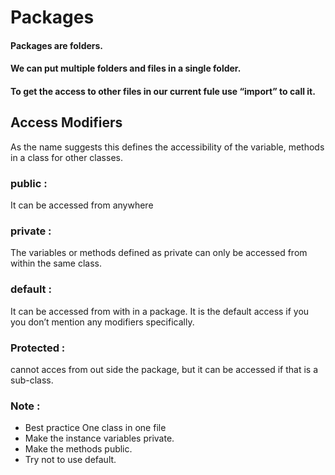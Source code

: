 # Packages

#### Packages are folders.

#### We can put multiple folders and files in a single folder.

#### To get the access to other files in our current fule use “import” to call it.

## Access Modifiers

As the name suggests this defines the accessibility of the variable, methods in a class for other classes.

### public :

It can be accessed from anywhere

### private :

The variables or methods defined as private can only be accessed from within the same class.

### default :

It can be accessed from with in a package. It is the default access if you you don’t mention any modifiers specifically.

### Protected :

cannot acces from out side the package, but it can be accessed if that is a sub-class.

### Note :

- Best practice One class in one file
- Make the instance variables private.
- Make the methods public.
- Try not to use default.
